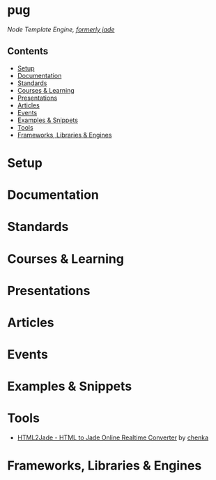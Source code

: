 # pug

*Node Template Engine, [formerly jade](https://github.com/pugjs/pug/issues/2184)*

## Contents

- [Setup](#setup)
- [Documentation](#documentation)
- [Standards](#standards)
- [Courses & Learning](#courses--learning)
- [Presentations](#presentations)
- [Articles](#articles)
- [Events](#events)
- [Examples & Snippets](#examples--snippets)
- [Tools](#tools)
- [Frameworks, Libraries & Engines](#frameworks-libraries--engines)

# Setup

# Documentation

# Standards

# Courses & Learning

# Presentations

# Articles

# Events

# Examples & Snippets

# Tools

- [HTML2Jade - HTML to Jade Online Realtime Converter](http://html2jade.org/) by
  [chenka](mailto:salanyot@gmail.com)

# Frameworks, Libraries & Engines
